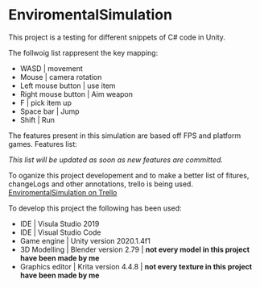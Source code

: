 # EnviromentalSimulation

This project is a testing for different snippets of C# code in Unity.

The follwoig list rappresent the key mapping:
- WASD                | movement
- Mouse               | camera rotation
- Left mouse button   | use item
- Right mouse button  | Aim weapon
- F                   | pick item up
- Space bar           | Jump
- Shift               | Run

The features present in this simulation are based off FPS and platform games.
Features list: 

*This list will be updated as soon as new features are committed.*

To oganize this project developement and to make a better list of fitures, changeLogs and other annotations, trello is being used. [EnviromentalSimulation on Trello](https://trello.com/b/Sj27YJwl/enviromentalsimulation)






To develop this project the following has been used:
- IDE             | Visula Studio 2019
- IDE             | Visual Studio Code
- Game engine     | Unity version 2020.1.4f1
- 3D Modelling    | Blender version 2.79   | 
**not every model in this project have been made by me**
- Graphics editor | Krita version 4.4.8    | 
**not every texture in this project have been made by me**
